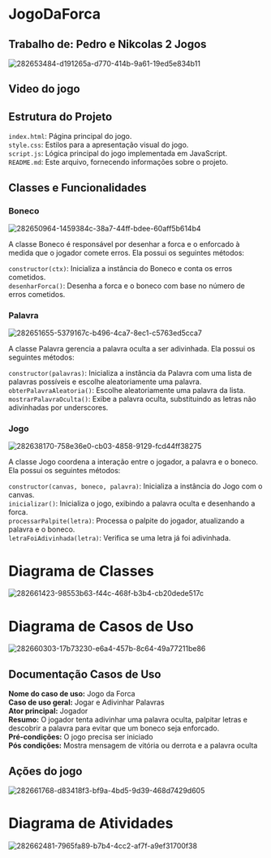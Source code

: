 # JogoDaForca

## Trabalho de: Pedro e Nikcolas 2 Jogos<br> 
![282653484-d191265a-d770-414b-9a61-19ed5e834b11](https://github.com/PedroFRomao/JogoDaForca/assets/120103357/0047f25f-df26-473d-9ca7-c6c3cc0e8af6)


## **Video do jogo**



## Estrutura do Projeto

`index.html`: Página principal do jogo.<br>
`style.css`: Estilos para a apresentação visual do jogo.<br>
`script.js`: Lógica principal do jogo implementada em JavaScript.<br>
`README.md`: Este arquivo, fornecendo informações sobre o projeto.<br>

## Classes e Funcionalidades

### Boneco
![282650964-1459384c-38a7-44ff-bdee-60aff5b614b4](https://github.com/PedroFRomao/JogoDaForca/assets/120103357/010e1eaa-44f3-431b-9ab8-80e4bf305e9a)


A classe Boneco é responsável por desenhar a forca e o enforcado à medida que o jogador comete erros. Ela possui os seguintes métodos:

`constructor(ctx)`: Inicializa a instância do Boneco e conta os erros cometidos.<br>
`desenharForca()`: Desenha a forca e o boneco com base no número de erros cometidos.<br>

### Palavra
![282651655-5379167c-b496-4ca7-8ec1-c5763ed5cca7](https://github.com/PedroFRomao/JogoDaForca/assets/120103357/8171439a-a9d8-433e-ac7c-7815e833c370)


A classe Palavra gerencia a palavra oculta a ser adivinhada. Ela possui os seguintes métodos:

`constructor(palavras)`: Inicializa a instância da Palavra com uma lista de palavras possíveis e escolhe aleatoriamente uma palavra.<br>
`obterPalavraAleatoria()`: Escolhe aleatoriamente uma palavra da lista.<br>
`mostrarPalavraOculta()`: Exibe a palavra oculta, substituindo as letras não adivinhadas por underscores.<br>

### Jogo
![282638170-758e36e0-cb03-4858-9129-fcd44ff38275](https://github.com/PedroFRomao/JogoDaForca/assets/120103357/ffd92928-3929-4129-b3ef-235fd7bdf161)

A classe Jogo coordena a interação entre o jogador, a palavra e o boneco. Ela possui os seguintes métodos:

`constructor(canvas, boneco, palavra)`: Inicializa a instância do Jogo com o canvas.<br>
`inicializar()`: Inicializa o jogo, exibindo a palavra oculta e desenhando a forca.<br>
`processarPalpite(letra)`: Processa o palpite do jogador, atualizando a palavra e o boneco.<br>
`letraFoiAdivinhada(letra)`: Verifica se uma letra já foi adivinhada.<br>

# Diagrama de Classes
![282661423-98553b63-f44c-468f-b3b4-cb20dede517c](https://github.com/PedroFRomao/JogoDaForca/assets/120103357/c4895e74-c531-442b-8f18-d498b6ac2dac)


# Diagrama de Casos de Uso
![282660303-17b73230-e6a4-457b-8c64-49a77211be86](https://github.com/PedroFRomao/JogoDaForca/assets/120103357/044d27e8-f932-42a1-a524-e5e2c3e6b6a4)


## Documentação Casos de Uso
**Nome do caso de uso:** Jogo da Forca<br>
**Caso de uso geral:** Jogar e Adivinhar Palavras<br>
**Ator principal:** Jogador<br>
**Resumo:** O jogador tenta adivinhar uma palavra oculta, palpitar letras e descobrir a palavra para evitar que um boneco seja enforcado.<br>
**Pré-condições:** O jogo precisa ser iniciado<br>
**Pós condições:** Mostra mensagem de vitória ou derrota e a palavra oculta<br>

## Ações do jogo
![282661768-d83418f3-bf9a-4bd5-9d39-468d7429d605](https://github.com/PedroFRomao/JogoDaForca/assets/120103357/ae72e10e-fb6c-4dac-bdd9-c6f463e8e8e4)


# Diagrama de Atividades
![282662481-7965fa89-b7b4-4cc2-af7f-a9ef31700f38](https://github.com/PedroFRomao/JogoDaForca/assets/120103357/791d0ee6-7123-4c71-a465-c94660b28b32)

